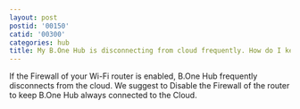 ```yaml
---
layout: post
postid: '00150'
catid: '00300'
categories: hub
title: My B.One Hub is disconnecting from cloud frequently. How do I keep the Hub and cloud always connected?
---
```


If the Firewall of your Wi-Fi router is enabled, B.One Hub frequently disconnects from the cloud. We suggest to Disable the Firewall of the router to keep B.One Hub always connected to the Cloud.
